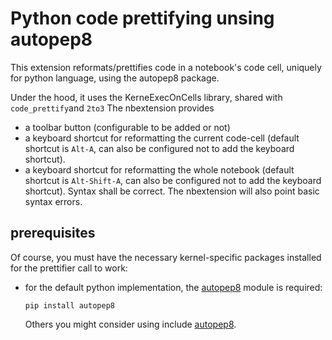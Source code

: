 Python code prettifying unsing autopep8
=======================================

This extension reformats/prettifies code in a notebook's code cell, uniquely for python language, using the autopep8 package.

Under the hood, it uses the KerneExecOnCells library, shared with `code_prettify`and  `2to3`
The nbextension provides

- a toolbar button (configurable to be added or not)
- a keyboard shortcut for reformatting the current code-cell (default shortcut
  is `Alt-A`, can also be configured not to add the keyboard shortcut).
- a keyboard shortcut for reformatting the whole notebook (default shortcut
  is `Alt-Shift-A`, can also be configured not to add the keyboard shortcut).
Syntax shall be correct. The nbextension will also point basic syntax errors.

prerequisites
-------------

Of course, you must have the necessary kernel-specific packages installed for
the prettifier call to work:

- for the default python implementation, the
  [autopep8](https://github.com/hhatto/autopep8) module is required:

      pip install autopep8

  Others you might consider using include [autopep8](https://github.com/hhatto/autopep8).